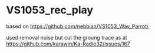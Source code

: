 # VS1053_rec_play
based on https://github.com/nebbian/VS1053_Wav_Parrot\

used removal noise but cut the groung trace as at https://github.com/karawin/Ka-Radio32/issues/167
